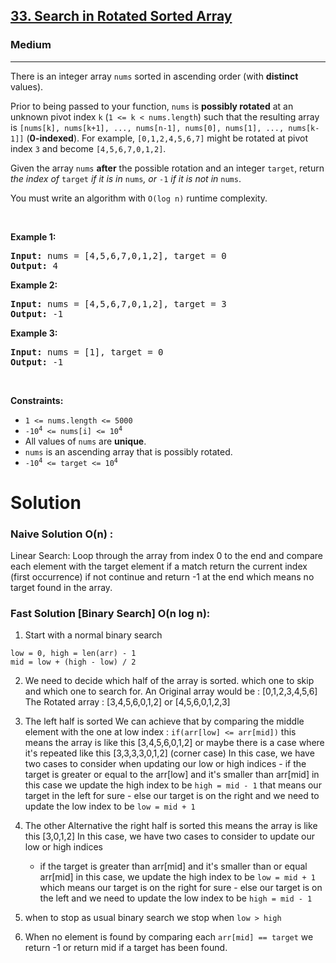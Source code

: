 <h2><a href="https://leetcode.com/problems/search-in-rotated-sorted-array/">33. Search in Rotated Sorted Array</a></h2><h3>Medium</h3><hr><div><p>There is an integer array <code>nums</code> sorted in ascending order (with <strong>distinct</strong> values).</p>

<p>Prior to being passed to your function, <code>nums</code> is <strong>possibly rotated</strong> at an unknown pivot index <code>k</code> (<code>1 &lt;= k &lt; nums.length</code>) such that the resulting array is <code>[nums[k], nums[k+1], ..., nums[n-1], nums[0], nums[1], ..., nums[k-1]]</code> (<strong>0-indexed</strong>). For example, <code>[0,1,2,4,5,6,7]</code> might be rotated at pivot index <code>3</code> and become <code>[4,5,6,7,0,1,2]</code>.</p>

<p>Given the array <code>nums</code> <strong>after</strong> the possible rotation and an integer <code>target</code>, return <em>the index of </em><code>target</code><em> if it is in </em><code>nums</code><em>, or </em><code>-1</code><em> if it is not in </em><code>nums</code>.</p>

<p>You must write an algorithm with <code>O(log n)</code> runtime complexity.</p>

<p>&nbsp;</p>
<p><strong class="example">Example 1:</strong></p>
<pre><strong>Input:</strong> nums = [4,5,6,7,0,1,2], target = 0
<strong>Output:</strong> 4
</pre><p><strong class="example">Example 2:</strong></p>
<pre><strong>Input:</strong> nums = [4,5,6,7,0,1,2], target = 3
<strong>Output:</strong> -1
</pre><p><strong class="example">Example 3:</strong></p>
<pre><strong>Input:</strong> nums = [1], target = 0
<strong>Output:</strong> -1
</pre>
<p>&nbsp;</p>
<p><strong>Constraints:</strong></p>

<ul>
	<li><code>1 &lt;= nums.length &lt;= 5000</code></li>
	<li><code>-10<sup>4</sup> &lt;= nums[i] &lt;= 10<sup>4</sup></code></li>
	<li>All values of <code>nums</code> are <strong>unique</strong>.</li>
	<li><code>nums</code> is an ascending array that is possibly rotated.</li>
	<li><code>-10<sup>4</sup> &lt;= target &lt;= 10<sup>4</sup></code></li>
</ul>
</div>

# Solution

### Naive Solution O(n) :

Linear Search: Loop through the array from index 0 to the end and compare each element with the target element if a match return the current index (first occurrence) if not continue and return -1 at the end which means no target found in the array.

### Fast Solution [Binary Search] O(n log n):

1. Start with a normal binary search
  ```
  low = 0, high = len(arr) - 1
  mid = low + (high - low) / 2
  ```
2. We need to decide which half of the array is sorted. which one to skip and which one to search for.
  An Original array would be : [0,1,2,3,4,5,6] 
  The Rotated array : [3,4,5,6,0,1,2] or [4,5,6,0,1,2,3]
  
  1. The left half is sorted
    We can achieve that by comparing the middle element with the one at low index : 
    ``if(arr[low] <= arr[mid])``
    this means the array is like this [3,4,5,6,0,1,2] or maybe there is a case where it's repeated like this [3,3,3,3,0,1,2] (corner case)
    In this case, we have two cases to consider when updating our low or high indices
    - if the target is greater or equal to the arr[low] and it's smaller than arr[mid]
      in this case we update the high index to be ``high = mid - 1`` that means our target in the left for sure
    - else our target is on the right and we need to update the low index to be ``low = mid + 1``
      
  2. The other Alternative the right half is sorted
     this means the array is like this [3,0,1,2]
     In this case, we have two cases to consider to update our low or high indices
     - if the target is greater than arr[mid] and it's smaller than or equal arr[mid]
       in this case, we update the high index to be `low = mid + 1` which means our target is on the right for sure
    - else our target is on the left and we need to update the low index to be ``high = mid - 1``
     
  3. when to stop as usual binary search we stop when ``low > high``
     
  5. When no element is found by comparing each ``arr[mid] == target`` we return -1 or return mid if a target has been found.
